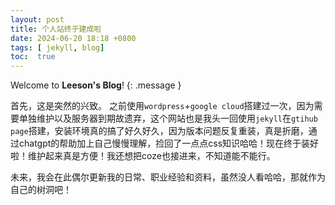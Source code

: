 ```yaml
---
layout: post
title: 个人站终于建成啦
date: 2024-06-20 18:18 +0800
tags: [ jekyll, blog]
toc:  true
---
```

Welcome to **Leeson's Blog**! 
{: .message }


首先，这是突然的兴致。
之前使用`wordpress`+`google cloud`搭建过一次，因为需要单独维护以及服务器到期故遗弃，这个网站也是我头一回使用`jekyll`在`gtihub page`搭建，安装环境真的搞了好久好久，因为版本问题反复重装，真是折磨，通过chatgpt的帮助加上自己慢慢理解，捡回了一点点css知识哈哈！现在终于装好啦！维护起来真是方便！我还想把coze也接进来，不知道能不能行。

未来，我会在此偶尔更新我的日常、职业经验和资料，虽然没人看哈哈，那就作为自己的树洞吧！

